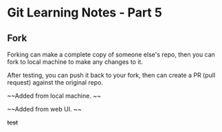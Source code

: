 # Git Learning Notes - Part 5

## Fork

Forking can make a complete copy of someone else's repo, then you can fork to local machine to make any changes to it. 

After testing, you can push it back to your fork,  then can create a PR (pull request) against the original repo. 

~~Added from local machine. ~~

~~Added from web UI. ~~

~~test~~